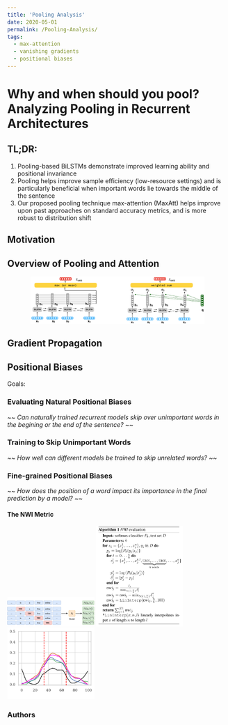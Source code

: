 ```yaml
---
title: 'Pooling Analysis'
date: 2020-05-01
permalink: /Pooling-Analysis/
tags:
  - max-attention
  - vanishing gradients
  - positional biases
---
```


Why and when should you pool?  <br /> Analyzing Pooling in Recurrent Architectures  
======

TL;DR:
------
1. Pooling-based BiLSTMs demonstrate improved learning ability and positional invariance
2. Pooling helps improve sample efficiency (low-resource settings) and is particularly beneficial when important words lie towards the middle of the sentence
3. Our proposed pooling technique max-attention (MaxAtt) helps improve upon past approaches on standard accuracy metrics, and is more robust to distribution shift


## Motivation

## Overview of Pooling and Attention

<p align="center">
  <img src="Figures/overall_figure.png?raw=true" alt="Pooling Overview" style="width: 400px;"/> 
</p>


## Gradient Propagation

## Positional Biases
Goals:
### Evaluating Natural Positional Biases
<i> ~~ Can naturally trained recurrent models skip over unimportant words in the begining or the end of the sentence? ~~  </i>
### Training to Skip Unimportant Words
<i> ~~ How well can different models be trained to skip unrelated words? ~~  </i>
### Fine-grained Positional Biases
<i> ~~ How does the position of a word impact its importance in the final prediction by a model? ~~  </i>

#### The NWI Metric
<img src="Figures/NWI/NWI_Explain.png?raw=true" alt="NWI Explanation" width="200"/>
<img src="Figures/NWI/NWI_Algo.png?raw=true" alt="NWI Algo" width="200"/>
<img src="Figures/NWI/YAHOO_SHORT_25K_mid.png?raw=true" alt="NWI Explanation" width="200"/>


### Authors
